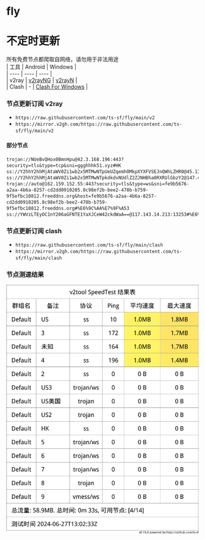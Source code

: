 # fly
# 不定时更新
所有免费节点都爬取自网络，请勿用于非法用途  
|  工具  | Android  | Windows  |  
|  ----  | ----   | ----  |  
| v2ray  | [v2rayNG](https://github.com/2dust/v2rayNG/releases) | [v2rayN](https://github.com/2dust/v2rayN/releases) |  
| Clash  | - | [Clash For Windows](https://github.com/2dust/clashN/releases) | 
  
### 节点更新订阅  v2ray
- `https://raw.githubusercontent.com/ts-sf/fly/main/v2`  
- `https://mirror.v2gh.com/https://raw.githubusercontent.com/ts-sf/fly/main/v2`  

#### 部分节点  
``` 
trojan://NUeBvQHox0BmnHpu@42.3.168.196:443?security=tls&type=tcp&sni=ggghhhk51.xyz#HK
ss://Y2hhY2hhMjAtaWV0Zi1wb2x5MTMwNTpUeUZqemhOMkpXYXFVSEJnQWhLZHR0@45.133.216.157:9758#%E6%9C%AA%E7%9F%A52
ss://Y2hhY2hhMjAtaWV0Zi1wb2x5MTMwNTpkdkdvNUdlZ2ZJNHBha0RXRUlGbzY2@147.45.125.172:64296#US%208.1MB%2Fs
trojan://auto@162.159.152.55:443?security=tls&type=ws&sni=fe9b5676-a2aa-4b6a-8257-cd2dd0910205.8c98ef2b-bee2-470b-b759-9f5efbc10812.freeddns.org&host=fe9b5676-a2aa-4b6a-8257-cd2dd0910205.8c98ef2b-bee2-470b-b759-9f5efbc10812.freeddns.org#%E6%9C%AA%E7%9F%A53
ss://YWVzLTEyOC1nY206aGFNTE1YaXJCeW42ckdWaA==@117.143.14.213:13253#%E6%9C%AA%E7%9F%A54
```
### 节点更新订阅  clash
- `https://raw.githubusercontent.com/ts-sf/fly/main/clash`  
- `https://mirror.v2gh.com/https://raw.githubusercontent.com/ts-sf/fly/main/clash`  

### 节点测速结果
![image](traffic.png)

